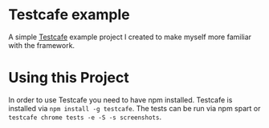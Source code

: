 # Testcafe example

A simple [Testcafe](https://testcafe.devexpress.com) example project I created to make myself more familiar with the framework.

# Using this Project

In order to use Testcafe you need to have npm installed.
Testcafe is installed via `npm install -g testcafe`.
The tests can be run via npm spart or `testcafe chrome tests -e -S -s screenshots`. 